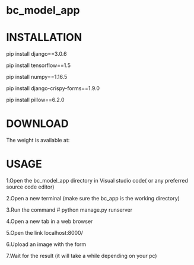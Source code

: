 # bc_model_app

# INSTALLATION

pip install django==3.0.6

pip install tensorflow==1.5

pip install numpy==1.16.5

pip install django-crispy-forms==1.9.0

pip install pillow==6.2.0

# DOWNLOAD 

The weight is available at: 

# USAGE

1.Open the bc_model_app directory in Visual studio code( or any preferred source code editor)

2.Open a new terminal (make sure the bc_app is the working directory)

3.Run the command  # python manage.py runserver

4.Open a new tab in a web browser

5.Open the link  localhost:8000/

6.Upload an image with the form

7.Wait for the result (it will take a while depending on your pc)
